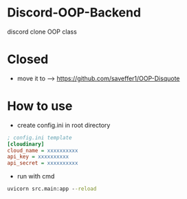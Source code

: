 # Discord-OOP-Backend
discord clone OOP class

# Closed

- move it to --> https://github.com/saveffer1/OOP-Disquote

# How to use

- create config.ini in root directory

```ini
; config.ini template
[cloudinary]
cloud_name = xxxxxxxxxx
api_key = xxxxxxxxxx
api_secret = xxxxxxxxxx
```

- run with cmd
  
```cmd
uvicorn src.main:app --reload
```
